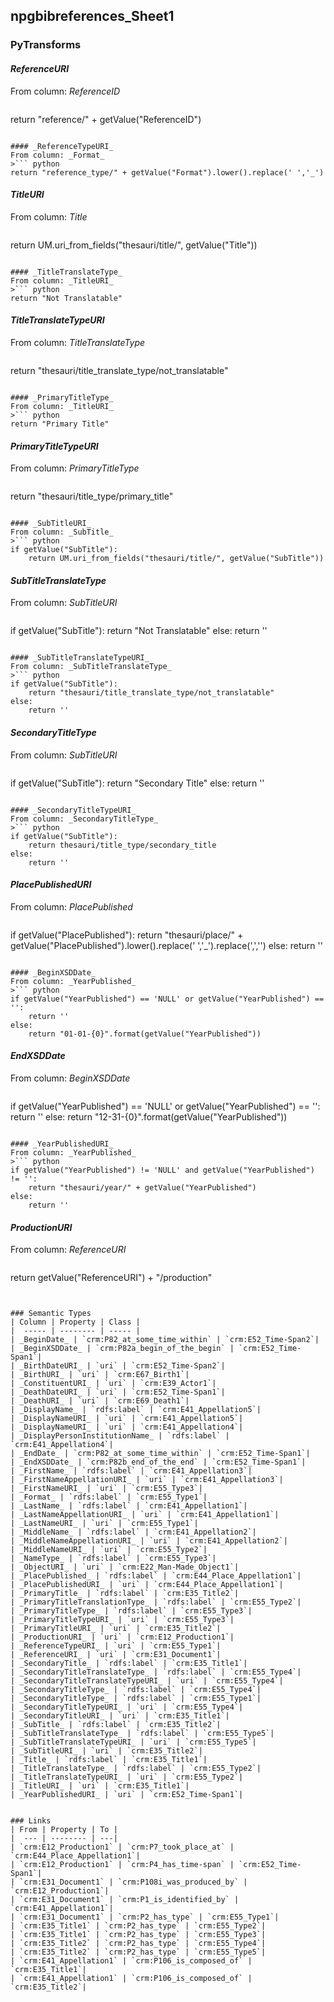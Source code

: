 ## npgbibreferences_Sheet1

### PyTransforms
#### _ReferenceURI_
From column: _ReferenceID_
>``` python
return "reference/" + getValue("ReferenceID")
```

#### _ReferenceTypeURI_
From column: _Format_
>``` python
return "reference_type/" + getValue("Format").lower().replace(' ','_')
```

#### _TitleURI_
From column: _Title_
>``` python
return UM.uri_from_fields("thesauri/title/", getValue("Title"))
```

#### _TitleTranslateType_
From column: _TitleURI_
>``` python
return "Not Translatable"
```

#### _TitleTranslateTypeURI_
From column: _TitleTranslateType_
>``` python
return "thesauri/title_translate_type/not_translatable"
```

#### _PrimaryTitleType_
From column: _TitleURI_
>``` python
return "Primary Title"
```

#### _PrimaryTitleTypeURI_
From column: _PrimaryTitleType_
>``` python
return "thesauri/title_type/primary_title"
```

#### _SubTitleURI_
From column: _SubTitle_
>``` python
if getValue("SubTitle"):
    return UM.uri_from_fields("thesauri/title/", getValue("SubTitle"))
```

#### _SubTitleTranslateType_
From column: _SubTitleURI_
>``` python
if getValue("SubTitle"):
    return "Not Translatable"
else:
    return ''
```

#### _SubTitleTranslateTypeURI_
From column: _SubTitleTranslateType_
>``` python
if getValue("SubTitle"):
    return "thesauri/title_translate_type/not_translatable"
else:
    return ''
```

#### _SecondaryTitleType_
From column: _SubTitleURI_
>``` python
if getValue("SubTitle"):
    return "Secondary Title"
else:
    return ''
```

#### _SecondaryTitleTypeURI_
From column: _SecondaryTitleType_
>``` python
if getValue("SubTitle"):
    return thesauri/title_type/secondary_title
else:
    return ''
```

#### _PlacePublishedURI_
From column: _PlacePublished_
>``` python
if getValue("PlacePublished"):
    return "thesauri/place/" + getValue("PlacePublished").lower().replace(' ','_').replace(',','')
else:
    return ''
```

#### _BeginXSDDate_
From column: _YearPublished_
>``` python
if getValue("YearPublished") == 'NULL' or getValue("YearPublished") == '':
    return ''
else:
    return "01-01-{0}".format(getValue("YearPublished"))
```

#### _EndXSDDate_
From column: _BeginXSDDate_
>``` python
if getValue("YearPublished") == 'NULL' or getValue("YearPublished") == '':
    return ''
else:
    return "12-31-{0}".format(getValue("YearPublished"))
```

#### _YearPublishedURI_
From column: _YearPublished_
>``` python
if getValue("YearPublished") != 'NULL' and getValue("YearPublished") != '':
    return "thesauri/year/" + getValue("YearPublished")
else:
    return ''
```

#### _ProductionURI_
From column: _ReferenceURI_
>``` python
return getValue("ReferenceURI") + "/production"
```


### Semantic Types
| Column | Property | Class |
|  ----- | -------- | ----- |
| _BeginDate_ | `crm:P82_at_some_time_within` | `crm:E52_Time-Span2`|
| _BeginXSDDate_ | `crm:P82a_begin_of_the_begin` | `crm:E52_Time-Span1`|
| _BirthDateURI_ | `uri` | `crm:E52_Time-Span2`|
| _BirthURI_ | `uri` | `crm:E67_Birth1`|
| _ConstituentURI_ | `uri` | `crm:E39_Actor1`|
| _DeathDateURI_ | `uri` | `crm:E52_Time-Span1`|
| _DeathURI_ | `uri` | `crm:E69_Death1`|
| _DisplayName_ | `rdfs:label` | `crm:E41_Appellation5`|
| _DisplayNameURI_ | `uri` | `crm:E41_Appellation5`|
| _DisplayNameURI_ | `uri` | `crm:E41_Appellation4`|
| _DisplayPersonInstitutionName_ | `rdfs:label` | `crm:E41_Appellation4`|
| _EndDate_ | `crm:P82_at_some_time_within` | `crm:E52_Time-Span1`|
| _EndXSDDate_ | `crm:P82b_end_of_the_end` | `crm:E52_Time-Span1`|
| _FirstName_ | `rdfs:label` | `crm:E41_Appellation3`|
| _FirstNameAppellationURI_ | `uri` | `crm:E41_Appellation3`|
| _FirstNameURI_ | `uri` | `crm:E55_Type3`|
| _Format_ | `rdfs:label` | `crm:E55_Type1`|
| _LastName_ | `rdfs:label` | `crm:E41_Appellation1`|
| _LastNameAppellationURI_ | `uri` | `crm:E41_Appellation1`|
| _LastNameURI_ | `uri` | `crm:E55_Type1`|
| _MiddleName_ | `rdfs:label` | `crm:E41_Appellation2`|
| _MiddleNameAppellationURI_ | `uri` | `crm:E41_Appellation2`|
| _MiddleNameURI_ | `uri` | `crm:E55_Type2`|
| _NameType_ | `rdfs:label` | `crm:E55_Type3`|
| _ObjectURI_ | `uri` | `crm:E22_Man-Made_Object1`|
| _PlacePublished_ | `rdfs:label` | `crm:E44_Place_Appellation1`|
| _PlacePublishedURI_ | `uri` | `crm:E44_Place_Appellation1`|
| _PrimaryTitle_ | `rdfs:label` | `crm:E35_Title2`|
| _PrimaryTitleTranslationType_ | `rdfs:label` | `crm:E55_Type2`|
| _PrimaryTitleType_ | `rdfs:label` | `crm:E55_Type3`|
| _PrimaryTitleTypeURI_ | `uri` | `crm:E55_Type3`|
| _PrimaryTitleURI_ | `uri` | `crm:E35_Title2`|
| _ProductionURI_ | `uri` | `crm:E12_Production1`|
| _ReferenceTypeURI_ | `uri` | `crm:E55_Type1`|
| _ReferenceURI_ | `uri` | `crm:E31_Document1`|
| _SecondaryTitle_ | `rdfs:label` | `crm:E35_Title1`|
| _SecondaryTitleTranslateType_ | `rdfs:label` | `crm:E55_Type4`|
| _SecondaryTitleTranslateTypeURI_ | `uri` | `crm:E55_Type4`|
| _SecondaryTitleType_ | `rdfs:label` | `crm:E55_Type4`|
| _SecondaryTitleType_ | `rdfs:label` | `crm:E55_Type1`|
| _SecondaryTitleTypeURI_ | `uri` | `crm:E55_Type4`|
| _SecondaryTitleURI_ | `uri` | `crm:E35_Title1`|
| _SubTitle_ | `rdfs:label` | `crm:E35_Title2`|
| _SubTitleTranslateType_ | `rdfs:label` | `crm:E55_Type5`|
| _SubTitleTranslateTypeURI_ | `uri` | `crm:E55_Type5`|
| _SubTitleURI_ | `uri` | `crm:E35_Title2`|
| _Title_ | `rdfs:label` | `crm:E35_Title1`|
| _TitleTranslateType_ | `rdfs:label` | `crm:E55_Type2`|
| _TitleTranslateTypeURI_ | `uri` | `crm:E55_Type2`|
| _TitleURI_ | `uri` | `crm:E35_Title1`|
| _YearPublishedURI_ | `uri` | `crm:E52_Time-Span1`|


### Links
| From | Property | To |
|  --- | -------- | ---|
| `crm:E12_Production1` | `crm:P7_took_place_at` | `crm:E44_Place_Appellation1`|
| `crm:E12_Production1` | `crm:P4_has_time-span` | `crm:E52_Time-Span1`|
| `crm:E31_Document1` | `crm:P108i_was_produced_by` | `crm:E12_Production1`|
| `crm:E31_Document1` | `crm:P1_is_identified_by` | `crm:E41_Appellation1`|
| `crm:E31_Document1` | `crm:P2_has_type` | `crm:E55_Type1`|
| `crm:E35_Title1` | `crm:P2_has_type` | `crm:E55_Type2`|
| `crm:E35_Title1` | `crm:P2_has_type` | `crm:E55_Type3`|
| `crm:E35_Title2` | `crm:P2_has_type` | `crm:E55_Type4`|
| `crm:E35_Title2` | `crm:P2_has_type` | `crm:E55_Type5`|
| `crm:E41_Appellation1` | `crm:P106_is_composed_of` | `crm:E35_Title1`|
| `crm:E41_Appellation1` | `crm:P106_is_composed_of` | `crm:E35_Title2`|
